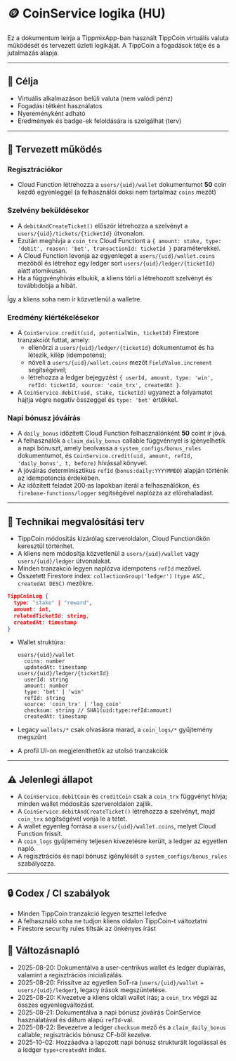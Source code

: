 # 🪙 CoinService logika (HU)

Ez a dokumentum leírja a TippmixApp-ban használt TippCoin virtuális valuta működését és tervezett üzleti logikáját.
A TippCoin a fogadások tétje és a jutalmazás alapja.

---

## 🎯 Célja

- Virtuális alkalmazáson belüli valuta (nem valódi pénz)
- Fogadási tétként használatos
- Nyereményként adható
- Eredmények és badge-ek feloldására is szolgálhat (terv)

---

## 🧠 Tervezett működés

### Regisztrációkor

- Cloud Function létrehozza a `users/{uid}/wallet` dokumentumot **50** coin kezdő egyenleggel (a felhasználói doksi nem tartalmaz `coins` mezőt)

### Szelvény beküldésekor

- A `debitAndCreateTicket()` először létrehozza a szelvényt a
  `users/{uid}/tickets/{ticketId}` útvonalon.
- Ezután meghívja a `coin_trx` Cloud Functiont a
  `{ amount: stake, type: 'debit', reason: 'bet', transactionId: ticketId }`
  paraméterekkel.
- A Cloud Function levonja az egyenleget a
  `users/{uid}/wallet.coins` mezőből és létrehoz egy ledger sort
  `users/{uid}/ledger/{ticketId}` alatt atomikusan.
- Ha a függvényhívás elbukik, a kliens törli a létrehozott szelvényt
  és továbbdobja a hibát.

Így a kliens soha nem ír közvetlenül a walletre.

### Eredmény kiértékelésekor

- A `CoinService.credit(uid, potentialWin, ticketId)` Firestore tranzakciót futtat, amely:
    - ellenőrzi a `users/{uid}/ledger/{ticketId}` dokumentumot és ha létezik, kilép (idempotens);
    - növeli a `users/{uid}/wallet.coins` mezőt `FieldValue.increment` segítségével;
    - létrehozza a ledger bejegyzést `{ userId, amount, type: 'win', refId: ticketId, source: 'coin_trx', createdAt }`.
- A `CoinService.debit(uid, stake, ticketId)` ugyanezt a folyamatot hajtja végre negatív összeggel és `type: 'bet'` értékkel.

### Napi bónusz jóváírás

- A `daily_bonus` időzített Cloud Function felhasználónként **50** coint ír jóvá.
- A felhasználók a `claim_daily_bonus` callable függvénnyel is igényelhetik a napi bónuszt, amely beolvassa a `system_configs/bonus_rules` dokumentumot, és `CoinService.credit(uid, amount, refId, 'daily_bonus', t, before)` hívással könyvel.
- A jóváírás determinisztikus `refId` (`bonus:daily:YYYYMMDD`) alapján történik az idempotencia érdekében.
- Az időzített feladat 200‑as lapokban iterál a felhasználókon, és `firebase-functions/logger` segítségével naplózza az előrehaladást.

---

## 🧾 Technikai megvalósítási terv

- TippCoin módosítás kizárólag szerveroldalon, Cloud Functionökön keresztül történhet.
- A kliens nem módosítja közvetlenül a `users/{uid}/wallet` vagy `users/{uid}/ledger` útvonalakat.
- Minden tranzakció legyen naplózva idempotens `refId` mezővel.
- Összetett Firestore index: `collectionGroup('ledger')` `(type ASC, createdAt DESC)` mezőkre.
```json
TippCoinLog {
  type: "stake" | "reward",
  amount: int,
  relatedTicketId: string,
  createdAt: timestamp
}
```

- Wallet struktúra:

  ```
  users/{uid}/wallet
    coins: number
    updatedAt: timestamp
  users/{uid}/ledger/{ticketId}
    userId: string
    amount: number
    type: 'bet' | 'win'
    refId: string
    source: 'coin_trx' | 'log_coin'
    checksum: string // SHA1(uid:type:refId:amount)
    createdAt: timestamp
  ```

- Legacy `wallets/*` csak olvasásra marad, a `coin_logs/*` gyűjtemény megszűnt
- A profil UI-on megjeleníthetők az utolsó tranzakciók

---

## ⚠️ Jelenlegi állapot

- A `CoinService.debitCoin` és `creditCoin` csak a `coin_trx` függvényt hívja; minden wallet módosítás szerveroldalon zajlik.
- A `CoinService.debitAndCreateTicket()` létrehozza a szelvényt, majd `coin_trx` segítségével vonja le a tétet.
- A wallet egyenleg forrása a `users/{uid}/wallet.coins`, melyet Cloud Function frissít.
- A `coin_logs` gyűjtemény teljesen kivezetésre került, a ledger az egyetlen napló.
- A regisztrációs és napi bónusz igénylését a `system_configs/bonus_rules` szabályozza.

---

## 🔒 Codex / CI szabályok

- Minden TippCoin tranzakció legyen teszttel lefedve
- A felhasználó soha ne tudjon kliens oldalon TippCoin-t változtatni
- Firestore security rules tiltsák az önkényes írást

## 📘 Változásnapló

- 2025-08-20: Dokumentálva a user-centrikus wallet és ledger duplairás, valamint a regisztrációs inicializálás.
- 2025-08-20: Frissítve az egyetlen SoT-ra (`users/{uid}/wallet` + `users/{uid}/ledger`), legacy írások megszüntetése.
- 2025-08-20: Kivezetve a kliens oldali wallet írás; a `coin_trx` végzi az összes egyenlegváltozást.
- 2025-08-21: Dokumentálva a napi bónusz jóváírás CoinService használatával és dátum alapú `refId`-val.
- 2025-08-22: Bevezetve a ledger `checksum` mező és a `claim_daily_bonus` callable; regisztrációs bónusz CF-ből kezelve.
- 2025-10-02: Hozzáadva a lapozott napi bónusz strukturált logolással és a ledger `type+createdAt` index.
